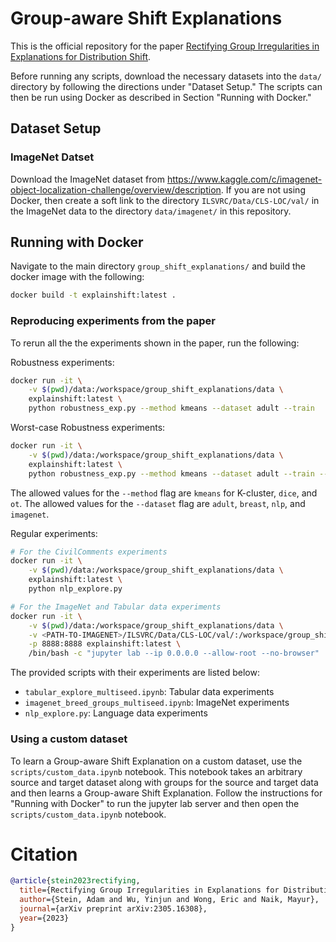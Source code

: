 # Group-aware Shift Explanations
This is the official repository for the paper [Rectifying Group Irregularities in Explanations for Distribution Shift](https://arxiv.org/abs/2305.16308).

Before running any scripts, download the necessary datasets into the `data/`
directory by following the directions under "Dataset Setup." The scripts can
then be run using Docker as described in Section "Running with Docker."

## Dataset Setup
### ImageNet Datset
Download the ImageNet dataset from
https://www.kaggle.com/c/imagenet-object-localization-challenge/overview/description.
If you are not using Docker, then create a soft link to the directory
`ILSVRC/Data/CLS-LOC/val/` in the ImageNet data to the directory
`data/imagenet/` in this repository.

## Running with Docker
Navigate to the main directory `group_shift_explanations/` and build the docker
image with the following:
```bash
docker build -t explainshift:latest .
```

### Reproducing experiments from the paper
To rerun all the the experiments shown in the paper, run the following:

Robustness experiments:
```bash
docker run -it \
	-v $(pwd)/data:/workspace/group_shift_explanations/data \
	explainshift:latest \
	python robustness_exp.py --method kmeans --dataset adult --train
```

Worst-case Robustness experiments:
```bash
docker run -it \
	-v $(pwd)/data:/workspace/group_shift_explanations/data \
	explainshift:latest \
	python robustness_exp.py --method kmeans --dataset adult --train --adv
```

The allowed values for the `--method` flag are `kmeans` for K-cluster, `dice`,
and `ot`. The allowed values for the `--dataset` flag are `adult`, `breast`,
`nlp`, and `imagenet`.

Regular experiments:
```bash
# For the CivilComments experiments
docker run -it \
	-v $(pwd)/data:/workspace/group_shift_explanations/data \
	explainshift:latest \
	python nlp_explore.py
```

```bash
# For the ImageNet and Tabular data experiments
docker run -it \
	-v $(pwd)/data:/workspace/group_shift_explanations/data \
	-v <PATH-TO-IMAGENET>/ILSVRC/Data/CLS-LOC/val/:/workspace/group_shift_explanations/data/imagenet \
	-p 8888:8888 explainshift:latest \
	/bin/bash -c "jupyter lab --ip 0.0.0.0 --allow-root --no-browser"
```

The provided scripts with their experiments are listed below:

- `tabular_explore_multiseed.ipynb`: Tabular data experiments
- `imagenet_breed_groups_multiseed.ipynb`: ImageNet experiments
- `nlp_explore.py`: Language data experiments

### Using a custom dataset
To learn a Group-aware Shift Explanation on a custom dataset, use the
`scripts/custom_data.ipynb` notebook. This notebook takes an arbitrary source
and target dataset along with groups for the source and target data and then
learns a Group-aware Shift Explanation. Follow the instructions for "Running
with Docker" to run the jupyter lab server and then open the
`scripts/custom_data.ipynb` notebook.

# Citation
```bibtex
@article{stein2023rectifying,
  title={Rectifying Group Irregularities in Explanations for Distribution Shift},
  author={Stein, Adam and Wu, Yinjun and Wong, Eric and Naik, Mayur},
  journal={arXiv preprint arXiv:2305.16308},
  year={2023}
}
```